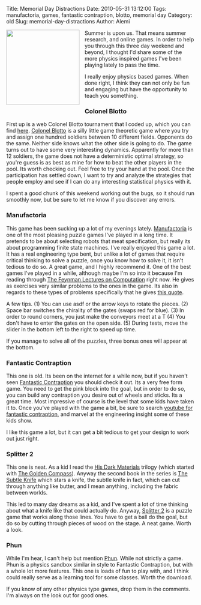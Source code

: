 Title: Memorial Day Distractions
Date: 2010-05-31 13:12:00
Tags: manufactoria, games, fantastic contraption, blotto, memorial day
Category: old
Slug: memorial-day-distractions
Author: Alemi

<div class="separator" style="clear: both; text-align: center;"><a href="http://1.bp.blogspot.com/_YOjDhtygcuA/TAPt33D8YYI/AAAAAAAAALQ/oUokdNNFupw/s1600/manufactoria.png" imageanchor="1" style="clear: left; float: left; margin-bottom: 1em; margin-right: 1em;"><img border="0" height="200" src="http://1.bp.blogspot.com/_YOjDhtygcuA/TAPt33D8YYI/AAAAAAAAALQ/oUokdNNFupw/s200/manufactoria.png" width="195" /></a></div>Summer is upon us.  That means summer research, and online games.  In order to help you through this three day weekend and beyond, I thought I'd share some of the more physics inspired games I've been playing lately to pass the time.

I really enjoy physics based games.  When done right, I think they can not only be fun and engaging but have the opportunity to teach you something.

<a name='more'></a>

<h3>Colonel Blotto </h3>First up is a web Colonel Blotto tournament that I coded up, which you can find <a href="http://pages.physics.cornell.edu/~aalemi/blotto/index.php">here</a>.  <a href="http://en.wikipedia.org/wiki/Colonel_Blotto">Colonel Blotto</a> is a silly little game theoretic game where you try and assign one hundred soldiers between 10 different fields.  Opponents do the same.  Neither side knows what the other side is going to do.  The game turns out to have some very interesting dynamics.  Apparently for more than 12 soldiers, the game does not have a deterministic optimal strategy, so you're guess is as best as mine for how to beat the other players in the pool.  Its worth checking out.  Feel free to try your hand at the pool.  Once the participation has settled down, I want to try and analyze the strategies that people employ and see if I can do any interesting statistical physics with it.

I spent a good chunk of this weekend working out the bugs, so it should run smoothly now, but be sure to let me know if you discover any errors.

<h3>Manufactoria</h3>This game has been sucking up a lot of my evenings lately.  <a href="http://pleasingfungus.com/">Manufactoria</a> is one of the most pleasing puzzle games I've played in a long time.  It pretends to be about selecting robots that meat specification, but really its about programming finite state machines.  I've really enjoyed this game a lot.  It has a real engineering type bent, but unlike a lot of games that require critical thinking to solve a puzzle, once you know how to solve it, it isn't tedious to do so.  A great game, and I highly recommend it.  One of the best games I've played in a while, although maybe I'm so into it because I'm reading through <a href="http://books.google.com/books?id=-olQAAAAMAAJ&amp;q=feynman+lectures+on+computation&amp;dq=feynman+lectures+on+computation&amp;ei=qOoDTIntCqCszQSc-cyODA&amp;cd=1">The Feynman Lectures on Computation</a> right now.  He gives as exercises very similar problems to the ones in the game.  Its also in regards to these types of problems specifically that he gives <a href="http://thevirtuosi.blogspot.com/2010/04/some-of-best-advice-youll-ever-receive.html">this quote</a>.

A few tips. (1) You can use asdf or the arrow keys to rotate the pieces. (2) Space bar switches the chirality of the gates (swaps red for blue). (3) In order to round corners, you just make the conveyors meet at a T (4) You don't have to enter the gates on the open side.  (5) During tests, move the slider in the bottom left to the right to speed up time.

If you manage to solve all of the puzzles, three bonus ones will appear at the bottom.

<h3>Fantastic Contraption</h3>This one is old.  Its been on the internet for a while now, but if you haven't seen 
<a href="http://www.kongregate.com/games/inXile_Ent/fantastic-contraption?acomplete=fantastic">Fantastic Contraption</a> you should check it out.  Its a very free form game.  You need to get the pink block into the goal, but in order to do so, you can build any contraption you desire out of wheels and sticks.  Its a great time.  Most impressive of course is the level that some kids have taken it to.  Once you've played with the game a bit, be sure to search <a href="http://www.youtube.com/results?search_query=fantastic+contraption&amp;page=&amp;utm_source=opensearch">youtube for fantastic contraption</a>, and marvel at the engineering insight some of these kids show.

I like this game a lot, but it can get a bit tedious to get your design to work out just right.

<h3>Splitter 2</h3>This one is neat.  As a kid I read the <a href="http://en.wikipedia.org/wiki/His_Dark_Materials">His Dark Materials</a> trilogy (which started with <a href="http://en.wikipedia.org/wiki/Golden_Compass">The Golden Compass</a>).  Anyway the second book in the series is <a href="http://en.wikipedia.org/wiki/The_Subtle_Knife">The Subtle Knife</a> which stars a knife, the subtle knife in fact, which can cut through anything like butter, and I mean anything, including the fabric between worlds.  

This led to many day dreams as a kid, and I've spent a lot of time thinking about what a knife like that could actually do.  Anyway, <a href="http://www.kongregate.com/games/CasualCollective/splitter-2">Splitter 2</a> is a puzzle game that works along those lines.  You have to get a ball do the goal, but do so by cutting through pieces of wood on the stage.  A neat game.  Worth a look.

<h3>Phun</h3>While I'm hear, I can't help but mention <a href="http://www.phunland.com/wiki/Home">Phun</a>.  While not strictly a game. Phun is a physics sandbox similar in style to Fantastic Contraption, but with a whole lot more features.   This one is loads of fun to play with, and I think could really serve as a learning tool for some classes.  Worth the download.

If you know of any other physics type games, drop them in the comments.  I'm always on the look out for good ones.
